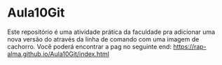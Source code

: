 # Aula10Git
Este repositório é uma atividade prática da faculdade pra adicionar uma nova versão do através da linha de comando com uma imagem de cachorro. Você poderá encontrar a pag no seguinte end: https://rap-alma.github.io/Aula10Git/index.html
